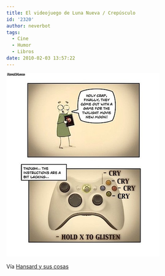 ```yaml
---
title: El videojuego de Luna Nueva / Crepúsculo
id: '2320'
author: neverbot
tags:
  - Cine
  - Humor
  - Libros
date: 2010-02-03 13:57:22
---
```


![201002031356.jpg](./el-videojuego-de-luna-nueva-crepusculo/201002031356.jpg)

Vía [Hansard y sus cosas](http://hansard.tumblr.com/post/342719158/virch-via-fuckyeahdementia)